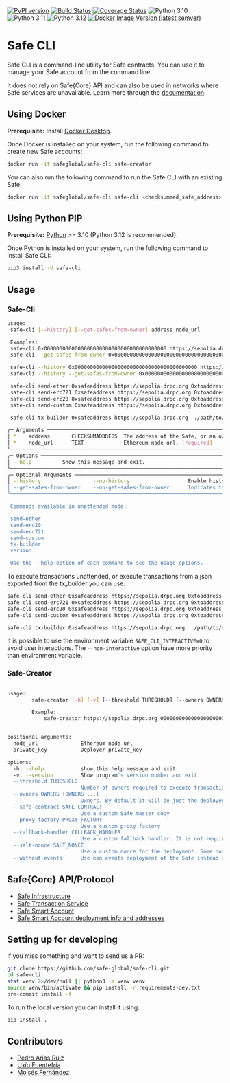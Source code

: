 [![PyPI version](https://badge.fury.io/py/safe-cli.svg)](https://badge.fury.io/py/safe-cli)
[![Build Status](https://github.com/safe-global/safe-cli/actions/workflows/ci.yml/badge.svg)](https://github.com/safe-global/safe-cli/actions/workflows/ci.yml)
[![Coverage Status](https://coveralls.io/repos/github/safe-global/safe-cli/badge.svg?branch=main)](https://coveralls.io/github/safe-global/safe-cli?branch=main)
![Python 3.10](https://img.shields.io/badge/Python-3.10-blue.svg)
![Python 3.11](https://img.shields.io/badge/Python-3.11-blue.svg)
![Python 3.12](https://img.shields.io/badge/Python-3.12-blue.svg)
[![Docker Image Version (latest semver)](https://img.shields.io/docker/v/safeglobal/safe-cli?label=Docker&sort=semver)](https://hub.docker.com/r/safeglobal/safe-cli)

# Safe CLI

Safe CLI is a command-line utility for Safe contracts. You can use it to manage your Safe account from the command line.

It does not rely on Safe{Core} API and can also be used in networks where Safe services are unavailable. Learn more through the [documentation](https://docs.safe.global/advanced/cli-overview).

## Using Docker

**Prerequisite:** Install [Docker Desktop](https://www.docker.com/products/docker-desktop/).

Once Docker is installed on your system, run the following command to create new Safe accounts:

```bash
docker run -it safeglobal/safe-cli safe-creator
```

You can also run the following command to run the Safe CLI with an existing Safe:
```bash
docker run -it safeglobal/safe-cli safe-cli <checksummed_safe_address> <ethereum_node_url>
```

## Using Python PIP

**Prerequisite:** [Python](https://www.python.org/downloads/) >= 3.10 (Python 3.12 is recommended).

Once Python is installed on your system, run the following command to install Safe CLI:
```bash
pip3 install -U safe-cli
```

## Usage

### Safe-Cli

```bash
usage:
 safe-cli [--history] [--get-safes-from-owner] address node_url

 Examples:
 safe-cli 0x0000000000000000000000000000000000000000 https://sepolia.drpc.org
 safe-cli --get-safes-from-owner 0x0000000000000000000000000000000000000000 https://sepolia.drpc.org

 safe-cli --history 0x0000000000000000000000000000000000000000 https://sepolia.drpc.org
 safe-cli --history --get-safes-from-owner 0x0000000000000000000000000000000000000000 https://sepolia.drpc.org

 safe-cli send-ether 0xsafeaddress https://sepolia.drpc.org 0xtoaddress wei-amount --private-key key1 --private-key key1 --private-key keyN [--non-interactive]
 safe-cli send-erc721 0xsafeaddress https://sepolia.drpc.org 0xtoaddress 0xtokenaddres id --private-key key1 --private-key key2 --private-key keyN [--non-interactive]
 safe-cli send-erc20 0xsafeaddress https://sepolia.drpc.org 0xtoaddress 0xtokenaddres wei-amount --private-key key1 --private-key key2 --private-key keyN [--non-interactive]
 safe-cli send-custom 0xsafeaddress https://sepolia.drpc.org 0xtoaddress value 0xtxdata --private-key key1 --private-key key2 --private-key keyN [--non-interactive]

 safe-cli tx-builder 0xsafeaddress https://sepolia.drpc.org  ./path/to/exported/tx-builder/file.json --private-key key1 --private-key keyN [--non-interactive]

╭─ Arguments ─────────────────────────────────────────────────────────────────────────────────────────────────────────────────────────────────────────────────────────────────────────────────────────────────────────────────────────────────────────────────────────────────────────────────────────────────────╮
│ *    address       CHECKSUMADDRESS  The address of the Safe, or an owner address if --get-safes-from-owner is specified. [required]                                                                                                                                                                             │
│ *    node_url      TEXT             Ethereum node url. [required]                                                                                                                                                                                                                                               │
╰─────────────────────────────────────────────────────────────────────────────────────────────────────────────────────────────────────────────────────────────────────────────────────────────────────────────────────────────────────────────────────────────────────────────────────────────────────────────────╯
╭─ Options ───────────────────────────────────────────────────────────────────────────────────────────────────────────────────────────────────────────────────────────────────────────────────────────────────────────────────────────────────────────────────────────────────────────────────────────────────────╮
│ --help          Show this message and exit.                                                                                                                                                                                                                                                                     │
╰─────────────────────────────────────────────────────────────────────────────────────────────────────────────────────────────────────────────────────────────────────────────────────────────────────────────────────────────────────────────────────────────────────────────────────────────────────────────────╯
╭─ Optional Arguments ────────────────────────────────────────────────────────────────────────────────────────────────────────────────────────────────────────────────────────────────────────────────────────────────────────────────────────────────────────────────────────────────────────────────────────────╮
│ --history                 --no-history                   Enable history. By default it's disabled due to security reasons [default: no-history]                                                                                                                                                                 │
│ --get-safes-from-owner    --no-get-safes-from-owner      Indicates that address is an owner (Safe Transaction Service is required for this feature) [default: no-get-safes-from-owner]                                                                                                                          │
╰─────────────────────────────────────────────────────────────────────────────────────────────────────────────────────────────────────────────────────────────────────────────────────────────────────────────────────────────────────────────────────────────────────────────────────────────────────────────────╯

 Commands available in unattended mode:

 send-ether
 send-erc20
 send-erc721
 send-custom
 tx-builder
 version

 Use the --help option of each command to see the usage options.
```

To execute transactions unattended, or execute transactions from a json exported from the tx_builder you can use:

```bash
safe-cli send-ether 0xsafeaddress https://sepolia.drpc.org 0xtoaddress wei-amount --private-key key1 --private-key key1 --private-key keyN --non-interactive
safe-cli send-erc721 0xsafeaddress https://sepolia.drpc.org 0xtoaddress 0xtokenaddres id --private-key key1 --private-key key2 --private-key keyN --non-interactive
safe-cli send-erc20 0xsafeaddress https://sepolia.drpc.org 0xtoaddress 0xtokenaddres wei-amount --private-key key1 --private-key key2 --private-key keyN --non-interactive
safe-cli send-custom 0xsafeaddress https://sepolia.drpc.org 0xtoaddress value 0xtxdata --private-key key1 --private-key key2 --private-key keyN --non-interactive

safe-cli tx-builder 0xsafeaddress https://sepolia.drpc.org  ./path/to/exported/tx-builder/file.json --private-key key1 --private-key keyN --non-interactive
```

It is possible to use the environment variable `SAFE_CLI_INTERACTIVE=0` to avoid user interactions. The `--non-interactive` option have more priority than environment variable.

### Safe-Creator

```bash

usage:
        safe-creator [-h] [-v] [--threshold THRESHOLD] [--owners OWNERS [OWNERS ...]] [--safe-contract SAFE_CONTRACT] [--proxy-factory PROXY_FACTORY] [--callback-handler CALLBACK_HANDLER] [--salt-nonce SALT_NONCE] [--without-events] node_url private_key

        Example:
            safe-creator https://sepolia.drpc.org 0000000000000000000000000000000000000000000000000000000000000000


positional arguments:
  node_url              Ethereum node url
  private_key           Deployer private_key

options:
  -h, --help            show this help message and exit
  -v, --version         Show program's version number and exit.
  --threshold THRESHOLD
                        Number of owners required to execute transactions on the created Safe. It mustbe greater than 0 and less or equal than the number of owners
  --owners OWNERS [OWNERS ...]
                        Owners. By default it will be just the deployer
  --safe-contract SAFE_CONTRACT
                        Use a custom Safe master copy
  --proxy-factory PROXY_FACTORY
                        Use a custom proxy factory
  --callback-handler CALLBACK_HANDLER
                        Use a custom fallback handler. It is not required for Safe Master Copies with version < 1.1.0
  --salt-nonce SALT_NONCE
                        Use a custom nonce for the deployment. Same nonce with same deployment configuration will lead to the same Safe address
  --without-events      Use non events deployment of the Safe instead of the regular one. Recommended for mainnet to save gas costs when using the Safe


```

## Safe{Core} API/Protocol

- [Safe Infrastructure](https://github.com/safe-global/safe-infrastructure)
- [Safe Transaction Service](https://github.com/safe-global/safe-transaction-service)
- [Safe Smart Account](https://github.com/safe-global/safe-smart-account)
- [Safe Smart Account deployment info and addresses](https://github.com/safe-global/safe-deployments/tree/main/src/assets)

## Setting up for developing

If you miss something and want to send us a PR:

```bash
git clone https://github.com/safe-global/safe-cli.git
cd safe-cli
stat venv 2>/dev/null || python3 -m venv venv
source venv/bin/activate && pip install -r requirements-dev.txt
pre-commit install -f
```

To run the local version you can install it using:

```bash
pip install .
```

## Contributors

- [Pedro Arias Ruiz](https://github.com/AsiganTheSunk)
- [Uxío Fuentefría](https://github.com/uxio0)
- [Moisés Fernández](https://github.com/moisses89)
